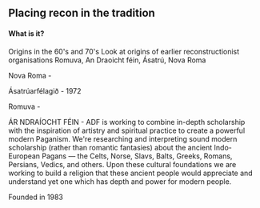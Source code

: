 ## Placing recon in the tradition

#### What is it?


Origins in the 60's and 70's
Look at origins of earlier reconstructionist organisations
Romuva, An Draoicht féin, Ásatrú, Nova Roma

Nova Roma - 

Ásatrúarfélagið - 1972 

Romuva - 

ÁR NDRAÍOCHT FÉIN - ADF is working to combine in-depth scholarship with the inspiration of artistry and spiritual practice to create a powerful modern Paganism. We're researching and interpreting sound modern scholarship (rather than romantic fantasies) about the ancient Indo-European Pagans — the Celts, Norse, Slavs, Balts, Greeks, Romans, Persians, Vedics, and others. Upon these cultural foundations we are working to build a religion that these ancient people would appreciate and understand yet one which has depth and power for modern people.

Founded in 1983

